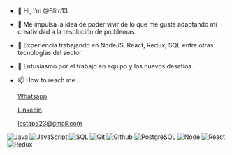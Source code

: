 - 👋 Hi, I’m @Blito13
- 👀 Me impulsa la idea de poder vivir de lo que me gusta adaptando mi creatividad a  la resolución de problemas 
- 🌱 Experiencia trabajando en NodeJS, React, Redux, SQL entre otras tecnologías del sector. 
- 💞️ Entusiasmo por  el trabajo en equipo y los nuevos desafios.
- 📫 How to reach me ...

  [Whatsapp](https://wa.me/3512137573)</br>
  
  [Linkedin](https://www.linkedin.com/in/pablo-lesta/)
  
  lestap523@gmail.com

![Java](https://img.shields.io/badge/-Java-000000?style=flat&logo=java)
![JavaScript](https://img.shields.io/badge/-JavaScript-000000?style=flat&logo=javascript)
![SQL](https://img.shields.io/badge/-SQL-000000?style=flat&logo=mysql)
![Git](https://img.shields.io/badge/-Git-000000?style=flat&logo=git)
![Github](https://img.shields.io/badge/-Github-000000?style=flat&logo=github)
![PostgreSQL](https://img.shields.io/badge/-PostgreSQL-000000?style=flat&logo=postgresql) 
![Node](https://img.shields.io/badge/-Node-000000?style=flat&logo=node.js) 
![React](https://img.shields.io/badge/-React-000000?style=flat&logo=react) 
![Redux](https://img.shields.io/badge/-Redux-000000?style=flat&logo=redux) 
